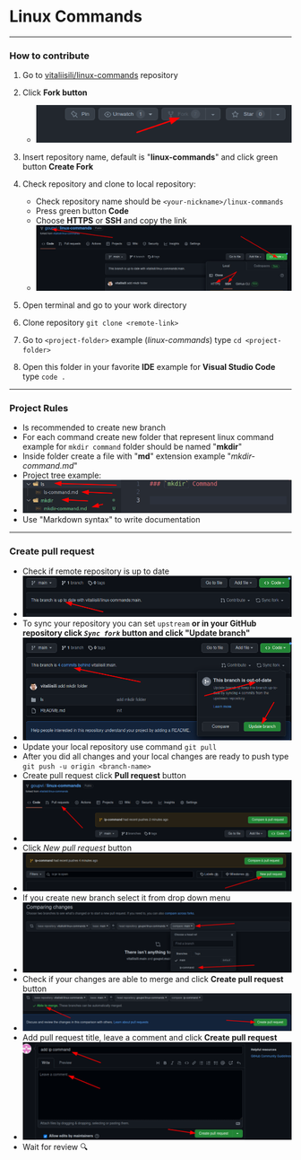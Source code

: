# Linux Commands

* * *

### How to contribute

1. Go to [vitaliisili/linux-commands](https://github.com/vitaliisili/linux-commands) repository
2. Click **Fork button**
   - ![Fork button](src/images/1.png)
3. Insert repository name, default is "**linux-commands**" and click green button **Create Fork**
4. Check repository and clone to local repository:
   - Check repository name should be `<your-nickname>/linux-commands`
   - Press green button **Code**
   - Choose **HTTPS** or **SSH** and copy the link
   - ![git repo](src/images/2.png)

5. Open terminal and go to your work directory
6. Clone repository `git clone <remote-link>`
7. Go to `<project-folder>` example (*linux-commands*) type `cd <project-folder>`
8. Open this folder in your favorite **IDE** example for **Visual Studio Code** type `code .`

* * *
### Project Rules

- Is recommended to create new branch
- For each command create new folder that represent linux command example for `mkdir command` folder should be named "**mkdir**"
- Inside folder create a file with "**md**" extension example "*mkdir-command.md*"
- Project tree example:
- ![project-ree](src/images/3.png)
- Use "Markdown syntax" to write documentation

* * *

### Create pull request
- Check if remote repository is up to date
- ![check-repository](src/images/4.png)
- To sync your repository you can set `upstream` **or in your GitHub repository click *`Sync fork`* button and click "Update branch"**
- ![sync-repo](src/images/5.png)
- Update your local repository use command `git pull`
- After you did all changes and your local changes are ready to push type `git push -u origin <branch-name>`
- Create pull request click **Pull request** button
- ![pull-button](src/images/6.png)
- Click *New pull request* button
- ![new-pull](src/images/7.png)
- If you create new branch select it from drop down menu
- ![branch](src/images/8.png)
- Check if your changes are able to merge and click **Create pull request** button
- ![able-to-merge](src/images/9.png)
- Add pull request title, leave a comment and click **Create pull request**
- ![pull](src/images/10.png)
- Wait for review :mag:

